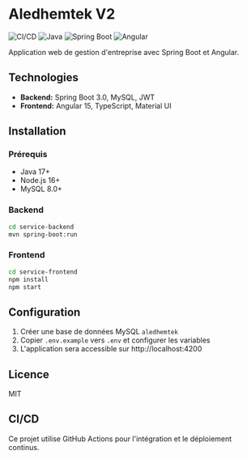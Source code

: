 # Aledhemtek V2

![CI/CD](https://github.com/seifeddine77/aledhemtek-v2/actions/workflows/ci-cd.yml/badge.svg)
![Java](https://img.shields.io/badge/Java-17-orange)
![Spring Boot](https://img.shields.io/badge/Spring%20Boot-3.0-green)
![Angular](https://img.shields.io/badge/Angular-15-red)

Application web de gestion d'entreprise avec Spring Boot et Angular.

## Technologies

- **Backend:** Spring Boot 3.0, MySQL, JWT
- **Frontend:** Angular 15, TypeScript, Material UI

## Installation

### Prérequis
- Java 17+
- Node.js 16+
- MySQL 8.0+

### Backend
```bash
cd service-backend
mvn spring-boot:run
```

### Frontend
```bash
cd service-frontend
npm install
npm start
```

## Configuration

1. Créer une base de données MySQL `aledhemtek`
2. Copier `.env.example` vers `.env` et configurer les variables
3. L'application sera accessible sur http://localhost:4200

## Licence

MIT

## CI/CD

Ce projet utilise GitHub Actions pour l'intégration et le déploiement continus.

